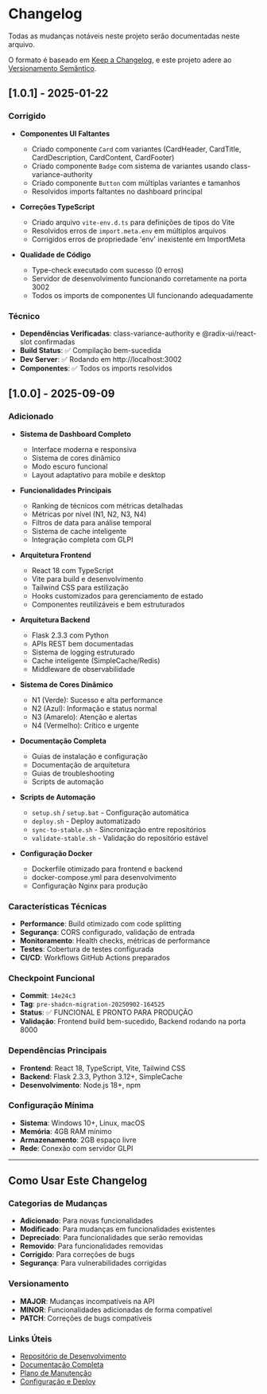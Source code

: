 # Changelog

Todas as mudanças notáveis neste projeto serão documentadas neste arquivo.

O formato é baseado em [Keep a Changelog](https://keepachangelog.com/pt-BR/1.0.0/),
e este projeto adere ao [Versionamento Semântico](https://semver.org/lang/pt-BR/).

## [1.0.1] - 2025-01-22

### Corrigido
- **Componentes UI Faltantes**
  - Criado componente `Card` com variantes (CardHeader, CardTitle, CardDescription, CardContent, CardFooter)
  - Criado componente `Badge` com sistema de variantes usando class-variance-authority
  - Criado componente `Button` com múltiplas variantes e tamanhos
  - Resolvidos imports faltantes no dashboard principal

- **Correções TypeScript**
  - Criado arquivo `vite-env.d.ts` para definições de tipos do Vite
  - Resolvidos erros de `import.meta.env` em múltiplos arquivos
  - Corrigidos erros de propriedade 'env' inexistente em ImportMeta

- **Qualidade de Código**
  - Type-check executado com sucesso (0 erros)
  - Servidor de desenvolvimento funcionando corretamente na porta 3002
  - Todos os imports de componentes UI funcionando adequadamente

### Técnico
- **Dependências Verificadas**: class-variance-authority e @radix-ui/react-slot confirmadas
- **Build Status**: ✅ Compilação bem-sucedida
- **Dev Server**: ✅ Rodando em http://localhost:3002
- **Componentes**: ✅ Todos os imports resolvidos

## [1.0.0] - 2025-09-09

### Adicionado
- **Sistema de Dashboard Completo**
  - Interface moderna e responsiva
  - Sistema de cores dinâmico
  - Modo escuro funcional
  - Layout adaptativo para mobile e desktop

- **Funcionalidades Principais**
  - Ranking de técnicos com métricas detalhadas
  - Métricas por nível (N1, N2, N3, N4)
  - Filtros de data para análise temporal
  - Sistema de cache inteligente
  - Integração completa com GLPI

- **Arquitetura Frontend**
  - React 18 com TypeScript
  - Vite para build e desenvolvimento
  - Tailwind CSS para estilização
  - Hooks customizados para gerenciamento de estado
  - Componentes reutilizáveis e bem estruturados

- **Arquitetura Backend**
  - Flask 2.3.3 com Python
  - APIs REST bem documentadas
  - Sistema de logging estruturado
  - Cache inteligente (SimpleCache/Redis)
  - Middleware de observabilidade

- **Sistema de Cores Dinâmico**
  - N1 (Verde): Sucesso e alta performance
  - N2 (Azul): Informação e status normal
  - N3 (Amarelo): Atenção e alertas
  - N4 (Vermelho): Crítico e urgente

- **Documentação Completa**
  - Guias de instalação e configuração
  - Documentação de arquitetura
  - Guias de troubleshooting
  - Scripts de automação

- **Scripts de Automação**
  - `setup.sh` / `setup.bat` - Configuração automática
  - `deploy.sh` - Deploy automatizado
  - `sync-to-stable.sh` - Sincronização entre repositórios
  - `validate-stable.sh` - Validação do repositório estável

- **Configuração Docker**
  - Dockerfile otimizado para frontend e backend
  - docker-compose.yml para desenvolvimento
  - Configuração Nginx para produção

### Características Técnicas
- **Performance**: Build otimizado com code splitting
- **Segurança**: CORS configurado, validação de entrada
- **Monitoramento**: Health checks, métricas de performance
- **Testes**: Cobertura de testes configurada
- **CI/CD**: Workflows GitHub Actions preparados

### Checkpoint Funcional
- **Commit**: `14e24c3`
- **Tag**: `pre-shadcn-migration-20250902-164525`
- **Status**: ✅ FUNCIONAL E PRONTO PARA PRODUÇÃO
- **Validação**: Frontend build bem-sucedido, Backend rodando na porta 8000

### Dependências Principais
- **Frontend**: React 18, TypeScript, Vite, Tailwind CSS
- **Backend**: Flask 2.3.3, Python 3.12+, SimpleCache
- **Desenvolvimento**: Node.js 18+, npm

### Configuração Mínima
- **Sistema**: Windows 10+, Linux, macOS
- **Memória**: 4GB RAM mínimo
- **Armazenamento**: 2GB espaço livre
- **Rede**: Conexão com servidor GLPI

---

## Como Usar Este Changelog

### Categorias de Mudanças
- **Adicionado**: Para novas funcionalidades
- **Modificado**: Para mudanças em funcionalidades existentes
- **Depreciado**: Para funcionalidades que serão removidas
- **Removido**: Para funcionalidades removidas
- **Corrigido**: Para correções de bugs
- **Segurança**: Para vulnerabilidades corrigidas

### Versionamento
- **MAJOR**: Mudanças incompatíveis na API
- **MINOR**: Funcionalidades adicionadas de forma compatível
- **PATCH**: Correções de bugs compatíveis

### Links Úteis
- [Repositório de Desenvolvimento](../glpi_dashboard_funcional)
- [Documentação Completa](./README.md)
- [Plano de Manutenção](./MAINTENANCE_PLAN.md)
- [Configuração e Deploy](./CONFIGURATION_DOCUMENTATION.md)
